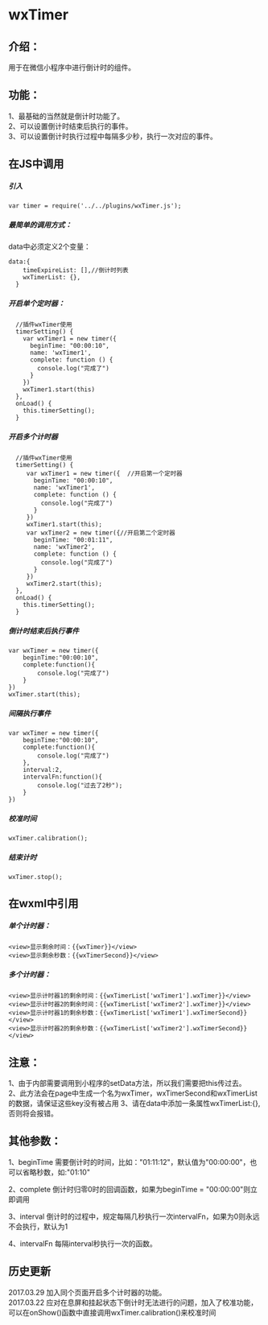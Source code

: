 # wxTimer
## 介绍：
用于在微信小程序中进行倒计时的组件。  

## 功能：  
1、最基础的当然就是倒计时功能了。  
2、可以设置倒计时结束后执行的事件。  
3、可以设置倒计时执行过程中每隔多少秒，执行一次对应的事件。  


## 在JS中调用
##### 引入  
    var timer = require('../../plugins/wxTimer.js');  

##### 最简单的调用方式： 
data中必须定义2个变量：
```
data:{
    timeExpireList: [],//倒计时列表
    wxTimerList: {},
  }
```
##### 开启单个定时器： 
```
  //插件wxTimer使用
  timerSetting() {
    var wxTimer1 = new timer({
      beginTime: "00:00:10",
      name: 'wxTimer1',
      complete: function () {
        console.log("完成了")
      }
    })
    wxTimer1.start(this)
  },
  onLoad() {
    this.timerSetting();
  }
``` 
##### 开启多个计时器  
```
  //插件wxTimer使用
  timerSetting() {
     var wxTimer1 = new timer({  //开启第一个定时器
       beginTime: "00:00:10",
       name: 'wxTimer1',
       complete: function () {
         console.log("完成了")
       }
     })
     wxTimer1.start(this);
     var wxTimer2 = new timer({//开启第二个定时器
       beginTime: "00:01:11",
       name: 'wxTimer2',
       complete: function () {
         console.log("完成了")
       }
     })
     wxTimer2.start(this);
  },
  onLoad() {
    this.timerSetting();
  }
```

##### 倒计时结束后执行事件 

```
var wxTimer = new timer({
    beginTime:"00:00:10",
    complete:function(){
        console.log("完成了")
    }
})
wxTimer.start(this);
``` 

##### 间隔执行事件  

```
var wxTimer = new timer({
    beginTime:"00:00:10",
    complete:function(){
        console.log("完成了")
    },
    interval:2,
    intervalFn:function(){
        console.log("过去了2秒");
    }
})
```  
##### 校准时间  

```
wxTimer.calibration();
```

##### 结束计时  

```
wxTimer.stop();
```
## 在wxml中引用
##### 单个计时器：

```
<view>显示剩余时间：{{wxTimer}}</view>
<view>显示剩余秒数：{{wxTimerSecond}}</view>
```

##### 多个计时器：
```
<view>显示计时器1的剩余时间：{{wxTimerList['wxTimer1'].wxTimer}}</view>
<view>显示计时器2的剩余时间：{{wxTimerList['wxTimer2'].wxTimer}}</view>
<view>显示计时器1的剩余秒数：{{wxTimerList['wxTimer1'].wxTimerSecond}}</view>
<view>显示计时器2的剩余秒数：{{wxTimerList['wxTimer2'].wxTimerSecond}}</view>
```
## 注意： 

1、由于内部需要调用到小程序的setData方法，所以我们需要把this传过去。  
2、此方法会在page中生成一个名为wxTimer，wxTimerSecond和wxTimerList的数据，请保证这些key没有被占用
3、请在data中添加一条属性wxTimerList:{},否则将会报错。

## 其他参数：  

1、beginTime    需要倒计时的时间，比如："01:11:12"，默认值为"00:00:00"，也可以省略秒数，如:"01:10"

2、complete     倒计时归零0时的回调函数，如果为beginTime = "00:00:00"则立即调用

3、interval     倒计时的过程中，规定每隔几秒执行一次intervalFn，如果为0则永远不会执行，默认为1

4、intervalFn   每隔interval秒执行一次的函数。  

## 历史更新 
2017.03.29 加入同个页面开启多个计时器的功能。  
2017.03.22 应对在息屏和挂起状态下倒计时无法进行的问题，加入了校准功能，可以在onShow()函数中直接调用wxTimer.calibration()来校准时间
